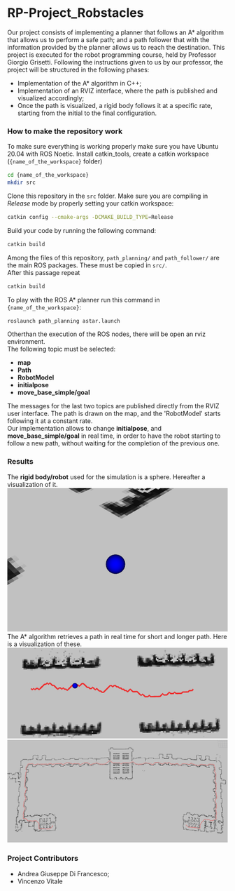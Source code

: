 # RP-Project_Robstacles
Our project consists of implementing a planner that follows an A* algorithm that allows us to perform a safe path; and a path follower that with the information provided by the planner allows us to reach the destination.
This project is executed for the robot programming course, held by Professor Giorgio Grisetti. 
Following the instructions given to us by our professor, the project will be structured in the following phases: 
- Implementation of the A* algorithm in C++;
- Implementation of an RVIZ interface, where the path is published and visualized accordingly;
- Once the path is visualized, a rigid body follows it at a specific rate, starting from the initial to the final configuration.

### How to make the repository work
To make sure everything is working properly make sure you have Ubuntu 20.04 with
ROS Noetic. Install catkin_tools, create a catkin workspace (`{name_of_the_workspace}` folder) 
```bash
cd {name_of_the_workspace}
mkdir src
```
Clone this
repository in the `src` folder. Make sure you are compiling in *Release* mode
by properly setting your catkin workspace:
```bash
catkin config --cmake-args -DCMAKE_BUILD_TYPE=Release
```
Build your code by running the following command:
```bash
catkin build
```
Among the files of this repository, `path_planning/` and `path_follower/` are the main ROS packages. These must be copied in `src/`.  
After this passage repeat  
```bash
catkin build
```
To play with the ROS A* planner run this command in `{name_of_the_workspace}`:  
```bash
roslaunch path_planning astar.launch
```
Otherthan the execution of the ROS nodes, there will be open an rviz environment.  
The following topic must be selected:  
* **map**
* **Path**
* **RobotModel**
* **initialpose**
* **move_base_simple/goal**

The messages for the last two topics are published directly from the RVIZ user interface. The path is drawn on the map, and the 'RobotModel' starts following it at a constant rate.  
Our implementation allows to change **initialpose**, and **move_base_simple/goal** in real time, in order to have the robot starting to follow a new path, without waiting for the completion of the previous one.

### Results

The **rigid body/robot** used for the simulation is a sphere. Hereafter a visualization of it.  
![Example Image](images/robot.png)  
The A* algorithm retrieves a path in real time for short and longer path. Here is a visualization of these.  
![Example Image](images/simple_path.png)
![Example Image](images/long_path.png)


### Project Contributors

- Andrea Giuseppe Di Francesco;
- Vincenzo Vitale
